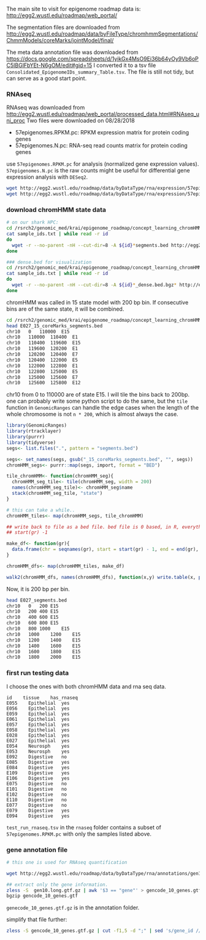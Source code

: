 The main site to visit for epigenome roadmap data is: http://egg2.wustl.edu/roadmap/web_portal/

The segmentation files are downloaded from http://egg2.wustl.edu/roadmap/data/byFileType/chromhmmSegmentations/ChmmModels/coreMarks/jointModel/final/

The meta data annotation file was downloaded from https://docs.google.com/spreadsheets/d/1yikGx4MsO9Ei36b64yOy9Vb6oPC5IBGlFbYEt-N6gOM/edit#gid=15
I converted it to a tsv file `Consolidated_EpigenomeIDs_summary_Table.tsv`. The file is still not tidy, but can serve as a good start point.


### RNAseq

RNAseq was downloaded from http://egg2.wustl.edu/roadmap/web_portal/processed_data.html#RNAseq_uni_proc
Two files were downloaded on 08/28/2018

* 57epigenomes.RPKM.pc: RPKM expression matrix for protein coding genes
* 57epigenomes.N.pc: RNA-seq read counts matrix for protein coding genes

use `57epigenomes.RPKM.pc` for analysis (normalized gene expression values). `57epigenomes.N.pc` is the raw counts might be useful for differential
gene expression analysis with `DESeq2`.

```bash
wget http://egg2.wustl.edu/roadmap/data/byDataType/rna/expression/57epigenomes.RPKM.pc.gz
wget http://egg2.wustl.edu/roadmap/data/byDataType/rna/expression/57epigenomes.N.pc.gz
```

### download chromHMM state data

```bash
# on our shark HPC:
cd /rsrch2/genomic_med/krai/epigenome_roadmap/concept_learning_chromHMM_segs
cat sample_ids.txt | while read -r id
do
  wget -r --no-parent -nH --cut-dir=8 -A ${id}*segments.bed http://egg2.wustl.edu/roadmap/data/byFileType/chromhmmSegmentations/ChmmModels/coreMarks/jointModel/final/
done

### dense.bed for visualization
cd /rsrch2/genomic_med/krai/epigenome_roadmap/concept_learning_chromHMM_segs
cat sample_ids.txt | while read -r id
do
  wget -r --no-parent -nH --cut-dir=8 -A ${id}*_dense.bed.bgz* http://egg2.wustl.edu/roadmap/data/byFileType/chromhmmSegmentations/ChmmModels/coreMarks/jointModel/final/
done

```

chromHMM was called in 15 state model with 200 bp bin. If consecutive bins are of the same state, it will be combined.

```bash
cd /rsrch2/genomic_med/krai/epigenome_roadmap/concept_learning_chromHMM_segs
head E027_15_coreMarks_segments.bed
chr10	0	110000	E15
chr10	110000	110400	E1
chr10	110400	119600	E15
chr10	119600	120200	E1
chr10	120200	120400	E7
chr10	120400	122000	E5
chr10	122000	122800	E1
chr10	122800	125000	E5
chr10	125000	125600	E7
chr10	125600	125800	E12

```

chr10 from 0 to 110000 are of state E15. I will tile the bins back to 200bp.
one can probably write some python script to do the same, but the `tile` function
in `GenomicRanges` can handle the edge cases when the length of the whole chromosome
is not `n * 200`, which is almost always the case.

```r
library(GenomicRanges)
library(rtracklayer)
library(purrr)
library(tidyverse)
segs<- list.files(".", pattern = "segments.bed")

segs<- set_names(segs, gsub("_15_coreMarks_segments.bed", "", segs))
chromHMM_segs<- purrr::map(segs, import, format = "BED")

tile_chromHMM<- function(chromHMM_seg){
  chromHMM_seg_tile<- tile(chromHMM_seg, width = 200)
  names(chromHMM_seg_tile)<- chromHMM_seg$name
  stack(chromHMM_seg_tile, "state")
}

# this can take a while..
chromHMM_tiles<- map(chromHMM_segs, tile_chromHMM)

## write back to file as a bed file. bed file is 0 based, in R, everything is 1 based.
## start(gr) -1

make_df<- function(gr){
  data.frame(chr = seqnames(gr), start = start(gr) - 1, end = end(gr), state = gr$state)
}

chromHMM_dfs<- map(chromHMM_tiles, make_df)

walk2(chromHMM_dfs, names(chromHMM_dfs), function(x,y) write.table(x, paste0(y, "_segments.bed"), row.names =F, col.names =F, sep = "\t", quote =F))
```

Now, it is 200 bp per bin.

```bash
head E027_segments.bed
chr10	0	200	E15
chr10	200	400	E15
chr10	400	600	E15
chr10	600	800	E15
chr10	800	1000	E15
chr10	1000	1200	E15
chr10	1200	1400	E15
chr10	1400	1600	E15
chr10	1600	1800	E15
chr10	1800	2000	E15

```

### first run testing data

I choose the ones with both chromHMM data and rna seq data.

```
id    tissue    has_rnaseq
E055	Epithelial	yes
E056	Epithelial	yes
E059	Epithelial	yes
E061	Epithelial	yes
E057	Epithelial	yes
E058	Epithelial	yes
E028	Epithelial	yes
E027	Epithelial	yes
E054	Neurosph	yes
E053	Neurosph	yes
E092	Digestive	no
E085	Digestive	yes
E084	Digestive	yes
E109	Digestive	yes
E106	Digestive	yes
E075	Digestive	no
E101	Digestive	no
E102	Digestive	no
E110	Digestive	no
E077	Digestive	no
E079	Digestive	yes
E094	Digestive	yes

```

`test_run_rnaseq.tsv` in the `rnaseq` folder contains a subset of `57epigenomes.RPKM.pc` with
only the samples listed above.


### gene annotation file

```bash
# this one is used for RNAseq quantification

wget http://egg2.wustl.edu/roadmap/data/byDataType/rna/annotations/gen10.long.gtf.gz

## extract only the gene information.
zless -S  gen10.long.gtf.gz | awk '$3 == "gene"' > gencode_10_genes.gtf
bgzip gencode_10_genes.gtf
```
`genecode_10_genes.gtf.gz` is in the annotation folder.

simplify that file further:

```bash
zless -S gencode_10_genes.gtf.gz | cut -f1,5 -d ";" | sed 's/gene_id //' | sed 's/"//g' | sed 's/gene_name //' | sed 's/; /\t/' | sed -E 's/\.[0-9]+//' | cut -f1,4,5,7,9,10 > genecode_10_simplified.tsv
```
